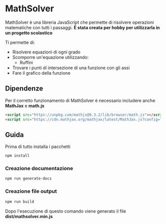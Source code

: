 # MathSolver
MathSolver è una libreria JavaScript che permette di risolvere operazioni matematiche con tutti i passaggi.
**È stata creata per hobby per utilizzarla in un progetto scolastico**

Ti permette di:
- Risolvere equazioni di ogni grado
- Scomporre un'equazione utilizzando:
    - Ruffini
- Trovare i punti di intersezione di una funzione con gli assi
- Fare il grafico della funzione

## Dipendenze
Per il corretto funzionamento di MathSolver è necessario includere anche **MathJax** e **math.js**

``` html
<script src="https://unpkg.com/mathjs@9.3.2/lib/browser/math.js"></script>
<script src="https://cdn.mathjax.org/mathjax/latest/MathJax.js?config=TeX-AMS_HTML"></script>
```

## Guida
Prima di tutto installa i pacchetti
``` bash
npm install
```

### Creazione documentazione
``` bash
npm run generate-docs
```

### Creazione file output
``` bash
npm run build
```

Dopo l'esecuzione di questo comando viene generato il file **dist/mathsolver.min.js**